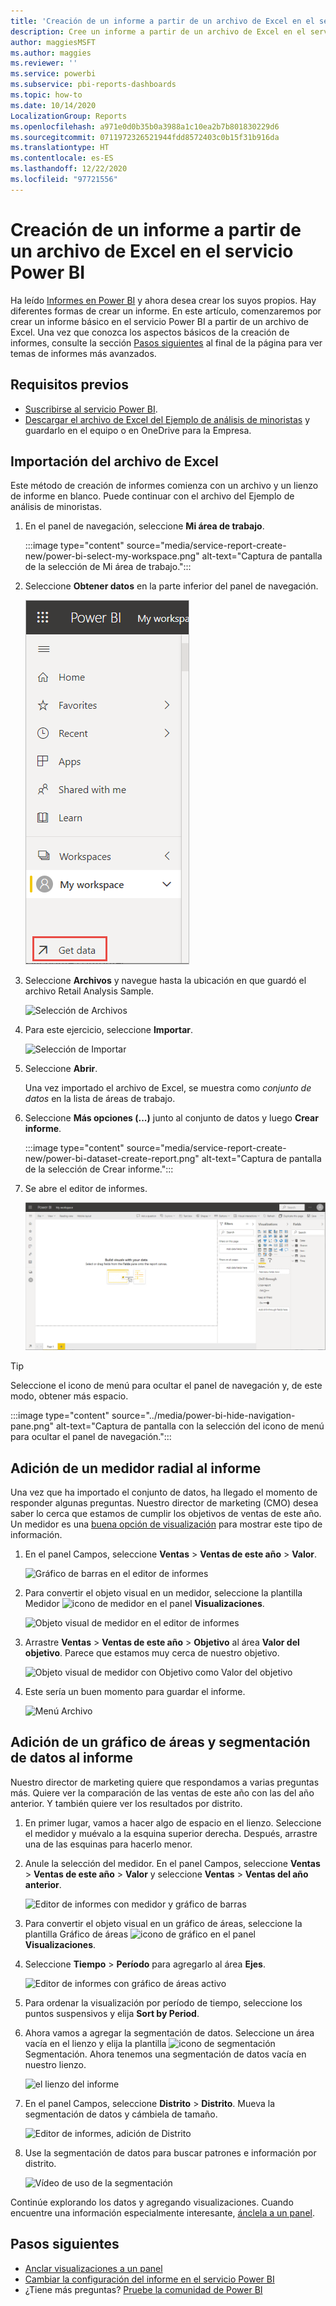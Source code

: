 ```yaml
---
title: 'Creación de un informe a partir de un archivo de Excel en el servicio Power BI '
description: Cree un informe a partir de un archivo de Excel en el servicio Power BI.
author: maggiesMSFT
ms.author: maggies
ms.reviewer: ''
ms.service: powerbi
ms.subservice: pbi-reports-dashboards
ms.topic: how-to
ms.date: 10/14/2020
LocalizationGroup: Reports
ms.openlocfilehash: a971e0d0b35b0a3988a1c10ea2b7b801830229d6
ms.sourcegitcommit: 0711972326521944fdd8572403c0b15f31b916da
ms.translationtype: HT
ms.contentlocale: es-ES
ms.lasthandoff: 12/22/2020
ms.locfileid: "97721556"
---
```

# <a name="create-a-report-from-an-excel-file-in-the-power-bi-service"></a>Creación de un informe a partir de un archivo de Excel en el servicio Power BI
Ha leído [Informes en Power BI](../consumer/end-user-reports.md) y ahora desea crear los suyos propios. Hay diferentes formas de crear un informe. En este artículo, comenzaremos por crear un informe básico en el servicio Power BI a partir de un archivo de Excel. Una vez que conozca los aspectos básicos de la creación de informes, consulte la sección [Pasos siguientes](#next-steps) al final de la página para ver temas de informes más avanzados.  

## <a name="prerequisites"></a>Requisitos previos
- [Suscribirse al servicio Power BI](../fundamentals/service-self-service-signup-for-power-bi.md). 
- [Descargar el archivo de Excel del Ejemplo de análisis de minoristas](https://go.microsoft.com/fwlink/?LinkId=529778) y guardarlo en el equipo o en OneDrive para la Empresa.

## <a name="import-the-excel-file"></a>Importación del archivo de Excel
Este método de creación de informes comienza con un archivo y un lienzo de informe en blanco. Puede continuar con el archivo del Ejemplo de análisis de minoristas.

1. En el panel de navegación, seleccione **Mi área de trabajo**.
   
   :::image type="content" source="media/service-report-create-new/power-bi-select-my-workspace.png" alt-text="Captura de pantalla de la selección de Mi área de trabajo.":::
2. Seleccione **Obtener datos** en la parte inferior del panel de navegación.
   
   ![Obtener datos](media/service-report-create-new/power-bi-get-data3.png)
3. Seleccione **Archivos** y navegue hasta la ubicación en que guardó el archivo Retail Analysis Sample.
   
    ![Selección de Archivos](media/service-report-create-new/power-bi-select-files.png)
4. Para este ejercicio, seleccione **Importar**.
   
   ![Selección de Importar](media/service-report-create-new/power-bi-import.png)
5. Seleccione **Abrir**.

   Una vez importado el archivo de Excel, se muestra como *conjunto de datos* en la lista de áreas de trabajo.

1. Seleccione **Más opciones (...)** junto al conjunto de datos y luego **Crear informe**.
   
   :::image type="content" source="media/service-report-create-new/power-bi-dataset-create-report.png" alt-text="Captura de pantalla de la selección de Crear informe.":::
6. Se abre el editor de informes. 
   
   ![Captura de pantalla del editor de informes.](media/service-report-create-new/power-bi-blank-report.png)

> [!TIP]
> Seleccione el icono de menú para ocultar el panel de navegación y, de este modo, obtener más espacio.
> 
> :::image type="content" source="../media/power-bi-hide-navigation-pane.png" alt-text="Captura de pantalla con la selección del icono de menú para ocultar el panel de navegación.":::


## <a name="add-a-radial-gauge-to-the-report"></a>Adición de un medidor radial al informe
Una vez que ha importado el conjunto de datos, ha llegado el momento de responder algunas preguntas.  Nuestro director de marketing (CMO) desea saber lo cerca que estamos de cumplir los objetivos de ventas de este año. Un medidor es una [buena opción de visualización](../visuals/power-bi-report-visualizations.md) para mostrar este tipo de información.

1. En el panel Campos, seleccione **Ventas** > **Ventas de este año** > **Valor**.
   
    ![Gráfico de barras en el editor de informes](media/service-report-create-new/power-bi-report-step1.png)
2. Para convertir el objeto visual en un medidor, seleccione la plantilla Medidor ![icono de medidor](media/service-report-create-new/powerbi-gauge-icon.png) en el panel **Visualizaciones**.
   
    ![Objeto visual de medidor en el editor de informes](media/service-report-create-new/power-bi-report-step2.png)
3. Arrastre **Ventas** > **Ventas de este año** > **Objetivo** al área **Valor del objetivo**. Parece que estamos muy cerca de nuestro objetivo.
   
    ![Objeto visual de medidor con Objetivo como Valor del objetivo](media/service-report-create-new/power-bi-report-step3.png)
4. Este sería un buen momento para guardar el informe.
   
   ![Menú Archivo](media/service-report-create-new/powerbi-save.png)

## <a name="add-an-area-chart-and-slicer-to-the-report"></a>Adición de un gráfico de áreas y segmentación de datos al informe
Nuestro director de marketing quiere que respondamos a varias preguntas más. Quiere ver la comparación de las ventas de este año con las del año anterior. Y también quiere ver los resultados por distrito.

1. En primer lugar, vamos a hacer algo de espacio en el lienzo. Seleccione el medidor y muévalo a la esquina superior derecha. Después, arrastre una de las esquinas para hacerlo menor.
2. Anule la selección del medidor. En el panel Campos, seleccione **Ventas** > **Ventas de este año** > **Valor** y seleccione **Ventas** > **Ventas del año anterior**.
   
    ![Editor de informes con medidor y gráfico de barras](media/service-report-create-new/power-bi-report-step4.png)
3. Para convertir el objeto visual en un gráfico de áreas, seleccione la plantilla Gráfico de áreas ![icono de gráfico](media/service-report-create-new/power-bi-areachart-icon.png) en el panel **Visualizaciones**.
4. Seleccione **Tiempo** > **Período** para agregarlo al área **Ejes**.
   
    ![Editor de informes con gráfico de áreas activo](media/service-report-create-new/power-bi-report-step5.png)
5. Para ordenar la visualización por período de tiempo, seleccione los puntos suspensivos y elija **Sort by Period**.
6. Ahora vamos a agregar la segmentación de datos. Seleccione un área vacía en el lienzo y elija la plantilla ![icono de segmentación](media/service-report-create-new/power-bi-slicer-icon.png) Segmentación. Ahora tenemos una segmentación de datos vacía en nuestro lienzo.
   
    ![el lienzo del informe](media/service-report-create-new/power-bi-report-step6.png)    
7. En el panel Campos, seleccione **Distrito**  >  **Distrito**. Mueva la segmentación de datos y cámbiela de tamaño.
   
    ![Editor de informes, adición de Distrito](media/service-report-create-new/power-bi-report-step7.png)  
8. Use la segmentación de datos para buscar patrones e información por distrito.
   
   ![Vídeo de uso de la segmentación](media/service-report-create-new/power-bi-slicer-video2.gif)  

Continúe explorando los datos y agregando visualizaciones. Cuando encuentre una información especialmente interesante, [ánclela a un panel](service-dashboard-pin-tile-from-report.md).

## <a name="next-steps"></a>Pasos siguientes

* [Anclar visualizaciones a un panel](service-dashboard-pin-tile-from-report.md)
* [Cambiar la configuración del informe en el servicio Power BI](power-bi-report-settings.md)
* ¿Tiene más preguntas? [Pruebe la comunidad de Power BI](https://community.powerbi.com/)
